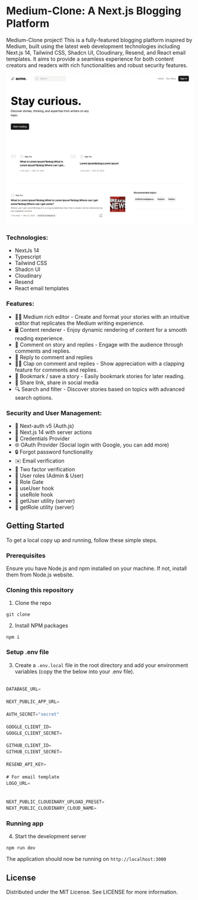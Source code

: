 # Medium-Clone: A Next.js Blogging Platform

Medium-Clone project! This is a fully-featured blogging platform inspired by Medium, built using the latest web development technologies including Next.js 14, Tailwind CSS, Shadcn UI, Cloudinary, Resend, and React email templates. It aims to provide a seamless experience for both content creators and readers with rich functionalities and robust security features.

<a href="https://www.asadkomi.com">
  <img alt="Medium clone" src="/public/thumbnail.png">
</a>

### Technologies:

- NextJs 14
- Typescript
- Tailwind CSS
- Shadcn UI
- Cloudinary
- Resend
- React email templates

### Features:

- ✍🏽 Medium rich editor - Create and format your stories with an intuitive editor that replicates the Medium writing experience.
- 🖥️ Content renderer - Enjoy dynamic rendering of content for a smooth reading experience.
- 💬 Comment on story and replies - Engage with the audience through comments and replies.
- 💬 Reply to comment and replies
- 👏🏽 Clap on comment and replies - Show appreciation with a clapping feature for comments and replies.
- 🔖 Bookmark / save a story - Easily bookmark stories for later reading.
- 🔗 Share link, share in social media
- 🔍 Search and filter - Discover stories based on topics with advanced search options.

### Security and User Management:

- 🔐 Next-auth v5 (Auth.js)
- 🚀 Next.js 14 with server actions
- 🔑 Credentials Provider
- 🌐 OAuth Provider (Social login with Google, you can add more)
- 🔒 Forgot password functionality
- ✉️ Email verification
- 📱 Two factor verification
- 👥 User roles (Admin & User)
- 🚧 Role Gate
- 👤 useUser hook
- 🛂 useRole hook
- 🧑 getUser utility (server)
- 👮 getRole utility (server)

## Getting Started

To get a local copy up and running, follow these simple steps.

### Prerequisites

Ensure you have Node.js and npm installed on your machine. If not, install them from Node.js website.

### Cloning this repository

1. Clone the repo

```shell
git clone
```

2. Install NPM packages

```shell
npm i
```

### Setup .env file

3. Create a `.env.local` file in the root directory and add your environment variables (copy the the below into your .env file).

```js

DATABASE_URL=

NEXT_PUBLIC_APP_URL=

AUTH_SECRET="secret"

GOOGLE_CLIENT_ID=
GOOGLE_CLIENT_SECRET=

GITHUB_CLIENT_ID=
GITHUB_CLIENT_SECRET=

RESEND_API_KEY=

# For email template
LOGO_URL=


NEXT_PUBLIC_CLOUDINARY_UPLOAD_PRESET=
NEXT_PUBLIC_CLOUDINARY_CLOUD_NAME=

```

### Running app

4. Start the development server

```shell
npm run dev
```

The application should now be running on `http://localhost:3000`

## License

Distributed under the MIT License. See LICENSE for more information.
